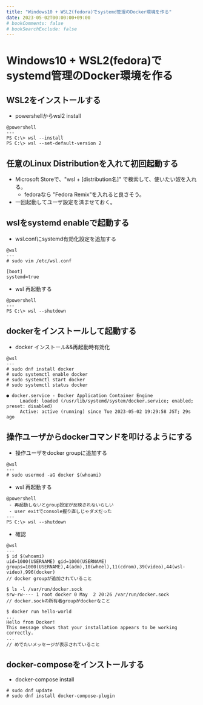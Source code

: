 ```yaml
---
title: "Windows10 + WSL2(fedora)でsystemd管理のDocker環境を作る"
date: 2023-05-02T00:00:00+09:00
# bookComments: false
# bookSearchExclude: false
---
```


# Windows10 + WSL2(fedora)でsystemd管理のDocker環境を作る

## WSL2をインストールする
- powershellからwsl2 install
```console
@powershell
---
PS C:\> wsl --install
PS C:\> wsl --set-default-version 2
```

## 任意のLinux Distributionを入れて初回起動する
  - Microsoft Storeで、"wsl + [distribution名]" で検索して、使いたい奴を入れる。
    - fedoraなら "Fedora Remix"を入れると良さそう。
  - 一回起動してユーザ設定を済ませておく。

## wslをsystemd enableで起動する

- wsl.confにsystemd有効化設定を追加する
```
@wsl
---
# sudo vim /etc/wsl.conf

[boot]
systemd=true
```


- wsl 再起動する
```
@powershell
---
PS C:\> wsl --shutdown
```

## dockerをインストールして起動する
- docker インストール&&再起動時有効化
```
@wsl
---
# sudo dnf install docker
# sudo systemctl enable docker
# sudo systemctl start docker
# sudo systemctl status docker

● docker.service - Docker Application Container Engine
     Loaded: loaded (/usr/lib/systemd/system/docker.service; enabled; preset: disabled)
     Active: active (running) since Tue 2023-05-02 19:29:58 JST; 29s ago
```

## 操作ユーザからdockerコマンドを叩けるようにする

- 操作ユーザをdocker groupに追加する
```
@wsl
---
# sudo usermod -aG docker $(whoami)
```

- wsl 再起動する
```
@powershell
 - 再起動しないとgroup設定が反映されないらしい
 - user exitでconsole握り直しじゃダメだった
---
PS C:\> wsl --shutdown
```

- 確認
```
@wsl
---
$ id $(whoami)
uid=1000(USERNAME) gid=1000(USERNAME) groups=1000(USERNAME),4(adm),10(wheel),11(cdrom),39(video),44(wsl-video),996(docker)
// docker groupが追加されていること

$ ls -l /var/run/docker.sock
srw-rw---- 1 root docker 0 May  2 20:26 /var/run/docker.sock
// docker.sockの所有者groupがdockerなこと

$ docker run hello-world
...
Hello from Docker!
This message shows that your installation appears to be working correctly.
...
// めでたいメッセージが表示されていること
```

## docker-composeをインストールする
- docker-compose install
```
# sudo dnf update
# sudo dnf install docker-compose-plugin
```

